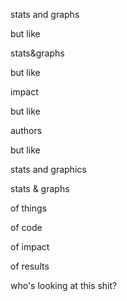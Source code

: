 stats and graphs

but like

stats&graphs

but like

impact

but like

authors

but like

stats and graphics

stats  & graphs

of things

of code

of impact

of results

who's looking at this shit?